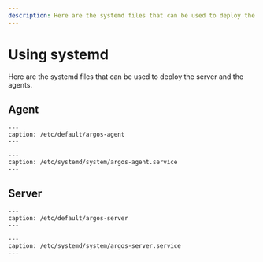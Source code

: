 ```yaml
---
description: Here are the systemd files that can be used to deploy the server and the agents.
---
```

# Using systemd

Here are the systemd files that can be used to deploy the server and the agents.

## Agent

```{literalinclude} ../../conf/default-argos-agent
---
caption: /etc/default/argos-agent
---
```

```{literalinclude} ../../conf/systemd-agent.service
---
caption: /etc/systemd/system/argos-agent.service
---
```

## Server

```{literalinclude} ../../conf/default-argos-server
---
caption: /etc/default/argos-server
---
```

```{literalinclude} ../../conf/systemd-server.service
---
caption: /etc/systemd/system/argos-server.service
---
```
